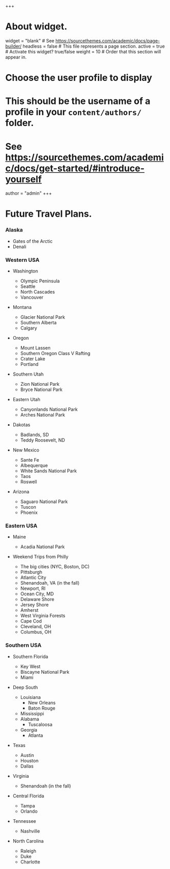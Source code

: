 +++
# About widget.
widget = "blank"  # See https://sourcethemes.com/academic/docs/page-builder/
headless = false  # This file represents a page section.
active = true  # Activate this widget? true/false
weight = 10  # Order that this section will appear in.

# Choose the user profile to display
# This should be the username of a profile in your `content/authors/` folder.
# See https://sourcethemes.com/academic/docs/get-started/#introduce-yourself
author = "admin"
+++

# Future Travel Plans.
    
### Alaska

* Gates of the Arctic
* Denali

### Western USA

* Washington
    - Olympic Peninsula
    - Seattle
    - North Cascades
    - Vancouver
    
* Montana
    - Glacier National Park
    - Southern Alberta
    - Calgary
    
* Oregon
    - Mount Lassen
    - Southern Oregon Class V Rafting
    - Crater Lake
    - Portland
    
* Southern Utah
    - Zion National Park
    - Bryce National Park
    
* Eastern Utah
    - Canyonlands National Park
    - Arches National Park
    
* Dakotas
    - Badlands, SD
    - Teddy Roosevelt, ND
    
* New Mexico
    - Sante Fe
    - Albequerque
    - White Sands National Park
    - Taos
    - Roswell
    
* Arizona
    - Saguaro National Park
    - Tuscon
    - Phoenix
    
### Eastern USA

* Maine
    - Acadia National Park
    
* Weekend Trips from Philly
    - The big cities (NYC, Boston, DC)
    - Pittsburgh
    - Atlantic City
    - Shenandoah, VA (in the fall)
    - Newport, RI
    - Ocean City, MD
    - Delaware Shore
    - Jersey Shore
    - Amherst
    - West Virginia Forests
    - Cape Cod
    - Cleveland, OH
    - Columbus, OH
    
### Southern USA

* Southern Florida
    - Key West
    - Biscayne National Park
    - Miami
    
* Deep South 
    - Louisiana
        - New Orleans
        - Baton Rouge
    - Mississippi
    - Alabama
        - Tuscaloosa
    - Georgia
        - Atlanta
        
* Texas
    - Austin
    - Houston
    - Dallas 
    
* Virginia
    - Shenandoah (in the fall)
    
* Central Florida
    - Tampa
    - Orlando
    
* Tennessee
    - Nashville
    
* North Carolina
    - Raleigh
    - Duke
    - Charlotte
    

    
<!---
### States that I need a reason to go

* South Carolina
    - Charleston
    - Plantations
    - Hilton Head Island
    
* Arkansas
    - Hot Springs

* Nebraska
* Kansas
* Oklahoma
* Iowa
* Kentucky
--->
    

    
